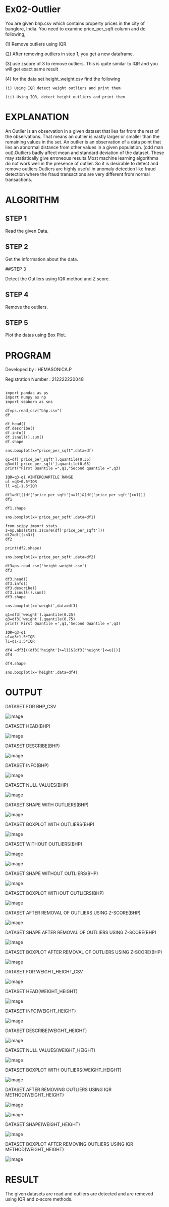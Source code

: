 # Ex02-Outlier

You are given bhp.csv which contains property prices in the city of banglore, India. You need to examine price_per_sqft column and do following,

(1) Remove outliers using IQR 

(2) After removing outliers in step 1, you get a new dataframe.

(3) use zscore of 3 to remove outliers. This is quite similar to IQR and you will get exact same result

(4) for the data set height_weight.csv find the following

    (i) Using IQR detect weight outliers and print them

    (ii) Using IQR, detect height outliers and print them
    
  # EXPLANATION

An Outlier is an observation in a given dataset that lies far from the rest of the observations. That means an outlier is vastly larger or smaller than the remaining values in the set. An outlier is an observation of a data point that lies an abnormal distance from other values in a given population. (odd man out).Outliers badly affect mean and standard deviation of the dataset. These may statistically give erroneous results.Most machine learning algorithms do not work well in the presence of outlier. So it is desirable to detect and remove outliers.Outliers are highly useful in anomaly detection like fraud detection where the fraud transactions are very different from normal transactions.

# ALGORITHM

## STEP 1

Read the given Data.

## STEP 2

Get the information about the data.

##STEP 3

Detect the Outliers using IQR method and Z score.

## STEP 4

Remove the outliers.

## STEP 5

Plot the datas using Box Plot.

# PROGRAM

Developed by : HEMASONICA.P

Registration Number : 212222230048

 ```
 
import pandas as ps
import numpy as np
import seaborn as sns

df=ps.read_csv("bhp.csv")
df

df.head()
df.describe()
df.info()
df.isnull().sum()
df.shape

sns.boxplot(x="price_per_sqft",data=df)

q1=df['price_per_sqft'].quantile(0.35)
q3=df['price_per_sqft'].quantile(0.65)
print("First Quantile =",q1,"Second quantile =",q3)

IQR=q3-q1 #INTERQUARTILE RANGE
ul =q3+0.5*IQR
ll =q1-1.5*IQR

df1=df[((df['price_per_sqft']<=l1)&(df['price_per_sqft']>u1))]
df1

df1.shape

sns.boxplot(x='price_per_sqft',data=df1)

from scipy import stats
z=np.abs(stats.zscore(df['price_per_sqft']))
df2=df[(z<3)]
df2

print(df2.shape)

sns.boxplot(x='price_per_sqft',data=df2)

df3=ps.read_csv('height_weight.csv')
df3

df3.head()
df3.info()
df3.describe()
df3.isnull().sum()
df3.shape

sns.boxplot(x='weight',data=df3)

q1=df3['weight'].quantile(0.25)
q3=df3['weight'].quantile(0.75)
print('First Quantile =',q1,'Second Quantile =',q3)

IQR=q3-q1
u1=q3+1.5*IQR
l1=q1-1.5*IQR

df4 =df3[((df3['height']>=l1)&(df3['height']<=u1))]
df4

df4.shape

sns.boxplot(x='height',data=df4)

```

# OUTPUT

DATASET FOR BHP_CSV

![image](https://user-images.githubusercontent.com/118361409/226977685-d923deeb-a5a9-4b82-a95e-2b08ffdeb257.png)

DATASET HEAD(BHP)

![image](https://user-images.githubusercontent.com/118361409/226978228-6b75dae5-513a-407b-bfcb-a147b40969ff.png)

DATASET DESCRIBE(BHP)

![image](https://user-images.githubusercontent.com/118361409/226978355-650b3677-f6ca-4d98-b542-4da017d64c14.png)

DATASET INFO(BHP)

![image](https://user-images.githubusercontent.com/118361409/226978533-62355395-5a4d-40e7-bad4-4913375b526a.png)

DATASET NULL VALUES(BHP)

![image](https://user-images.githubusercontent.com/118361409/226978600-679740a2-1e8d-4ab3-8ab2-dbee7293cd60.png)

DATASET SHAPE WITH OUTLIERS(BHP)

![image](https://user-images.githubusercontent.com/118361409/226978848-a3e3ee20-6fd1-4850-b1a0-46ec3e4a7d48.png)

DATASET BOXPLOT WITH OUTLIERS(BHP)

![image](https://user-images.githubusercontent.com/118361409/226979709-4c150b39-3852-4864-8e08-91680a984c71.png)


DATASET WITHOUT OUTLIERS(BHP)

![image](https://user-images.githubusercontent.com/118361409/226979841-c0a9f411-5c77-403e-b164-8de960f7687f.png)


![image](https://user-images.githubusercontent.com/118361409/226979903-dbe06397-01b6-4655-8861-71cccb134000.png)



DATASET SHAPE WITHOUT OUTLIERS(BHP)

![image](https://user-images.githubusercontent.com/118361409/226980032-902d8aad-a51a-49d2-a9fa-601c218e7170.png)


DATASET BOXPLOT WITHOUT OUTLIERS(BHP)

![image](https://user-images.githubusercontent.com/118361409/226980217-0d741770-65e3-4ef4-97e8-9047dbb8a0d8.png)


DATASET AFTER REMOVAL OF OUTLIERS USING Z-SCORE(BHP)

![image](https://user-images.githubusercontent.com/118361409/226980332-3d86cfdf-ecbb-41e9-be6a-eea801a8fb82.png)



DATASET SHAPE AFTER REMOVAL OF OUTLIERS USING Z-SCORE(BHP)

![image](https://user-images.githubusercontent.com/118361409/226980420-cdd675b8-a27a-4603-abee-8545d8643cf1.png)


DATASET BOXPLOT AFTER REMOVAL OF OUTLIERS USING Z-SCORE(BHP)

![image](https://user-images.githubusercontent.com/118361409/226980525-38956c15-04dd-4ffd-8773-c6eeabac0a4b.png)


DATASET FOR WEIGHT_HEIGHT_CSV

![image](https://user-images.githubusercontent.com/118361409/226980654-b5d05c7a-6e9a-4a8d-8b01-60485983dc9b.png)


DATASET HEAD(WEIGHT_HEIGHT)

![image](https://user-images.githubusercontent.com/118361409/226980736-1a8f7341-6513-4d81-82d6-8120a03b1c03.png)


DATASET INFO(WEIGHT_HEIGHT)

![image](https://user-images.githubusercontent.com/118361409/226980826-9a1c33ef-102a-4c6a-a9f7-ecb4ed42b6fa.png)


DATASET DESCRIBE(WEIGHT_HEIGHT)

![image](https://user-images.githubusercontent.com/118361409/226980889-89e7eff3-f0ae-48a4-9fba-e14230eb7927.png)


DATASET NULL VALUES(WEIGHT_HEIGHT)

![image](https://user-images.githubusercontent.com/118361409/226980969-f8e068ee-185d-4a1e-9162-9c621baa0352.png)


DATASET BOXPLOT WITH OUTLIERS(WEIGHT_HEIGHT)

![image](https://user-images.githubusercontent.com/118361409/226981049-b0a304ad-a20e-4859-81df-cb6dd5af55e2.png)


DATASET AFTER REMOVING OUTLIERS USING IQR METHOD(WEIGHT_HEIGHT)

![image](https://user-images.githubusercontent.com/118361409/226981200-4e59f131-9bd2-4806-b14a-0366919e6757.png)

![image](https://user-images.githubusercontent.com/118361409/226981295-d928c3be-7aa2-4c45-95ac-a70bac6b20b0.png)


DATASET SHAPE(WEIGHT_HEIGHT)

![image](https://user-images.githubusercontent.com/118361409/226981369-cafbdaff-de98-4515-8bb1-8998b696eebc.png)


DATASET BOXPLOT AFTER REMOVING OUTLIERS USING IQR METHOD(WEIGHT_HEIGHT)

![image](https://user-images.githubusercontent.com/118361409/226981468-73ab8009-9749-49e6-8218-d21456954f74.png)


# RESULT

The given datasets are read and outliers are detected and are removed using IQR and z-score methods.

